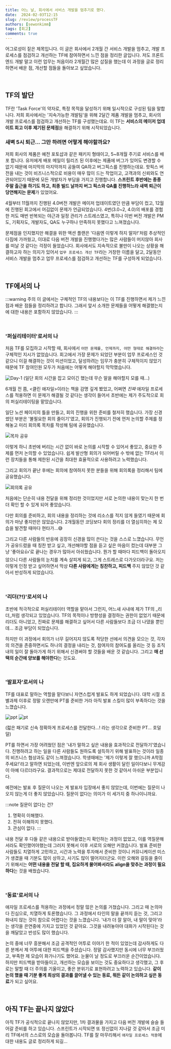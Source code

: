 ```yaml
---
title: 어느 날, 회사에서 서비스 개발을 멈추기로 했다.
date:  2024-02-03T12:15
slug: /review/processTF
authors: [sewonkimm]
tags: [회고]
comments: true
---
```


어그로성이 짙은 제목입니다. 이 글은 회사에서 2개월 간 서비스 개발을 멈추고, 개발 프로세스를 점검하고 개선하는 TF에 참여하면서 느낀 점을 정리한 글입니다. 저도 프론트엔드 개발 말고 이런 업무는 처음이라 2개월간 많은 삽질을 했는데 이 과정을 글로 정리하면서 배운 점, 개선할 점들을 돌아보고 싶었습니다.

<br />

## TF의 발단

TF란 'Task Force'의 약자로, 특정 목적을 달성하기 위해 일시적으로 구성된 팀을 말합니다. 저희 회사에서는 '지속가능한 개발팀'을 위해 2달간 제품 개발을 멈추고, 회사의 개발 프로세스를 점검하고 개선하는 TF를 구성했는데요. 이 TF는 **서비스의 메이저 업데이트 회고 이후 제기된 문제점**을 해결하기 위해 시작되었습니다.


### 새벽 5시 퇴근... 그만 하려면 어떻게 해야할까요?

저희 회사의 제품은 예전 포토샵과 같은 패키지 형태이고, 5~8개월 주기로 서비스를 배포 합니다. 유저에게 배포 메일이 릴리즈 된 이후에는 제품에 버그가 있어도 변경할 수 없기 때문에 마지막의 마지막까지 공들여 QA하고 버그픽스를 진행하는데요. 핫픽스 버전을 내는 것이 비즈니스적으로 비용이 매우 많이 드는 작업이고, 고객과의 신뢰와도 연관되어있기 때문에 모든 개발자가 부담을 가지고 진행합니다. **스프린트 후반에는 종종 주말 출근을 하기도 하고, 최종 빌드 날까지 버그 픽스와 QA를 진행하느라 새벽 퇴근이 당연해지는 문제**가 있었어요.

<!--truncate-->


4월부터 11월까지 진행된 4.0버전 개발은 메이저 업데이트였던 만큼 부담이 컸고, 12월에 진행된 회고에서 어김없이 문제가 언급되었습니다. 4번(3.0~2, 4.0)의 배포를 경험한 저도 매번 반복되는 야근과 일정 관리가 스트레스였고, 특히나 이번 버전 개발은 PM도, 기획자도, 개발자도, QA도 누구하나 만족하지 못했다고 느껴졌습니다.

문제점을 인지했지만 해결을 위한 액션 플랜은 '다음엔 이렇게 하지 말자!'처럼 추상적인 다짐에 가까웠고, 이대로 다음 버전 개발을 진행했다가는 많은 사람들이 머지않아 회사를 떠날 것 같다는 걱정이 들었습니다. 회사에서도 지속적으로 불만이 나오는 상황을 해결하고자 하는 의지가 있어서 `업무 프로세스 개선 TF`라는 거창한 이름을 달고, 2달동안 서비스 개발을 멈추고 업무 프로세스를 점검하고 개선하는 TF를 구성하게 되었습니다.

<br />

## TF에서의 나

:::warning 주의
이 글에서는 구체적인 TF의 내용보다는 이 TF를 진행하면서 제가 느낀 점과 배운 점들을 정리하려고 합니다. 그래서 앞서 소개한 문제들을 어떻게 해결했는지에 대한 내용은 포함하지 않았습니다.
:::

<br />

### '퍼실리테이터'로서의 나

처음 TF를 모집하고 시작할 때, 회사에서 `어떤 문제를, 언제까지, 어떤 형태로 해결하라`는 구체적인 지시가 없었습니다. 회고에서 가장 문제가 되었던 부분이 업무 프로세스인 것 같으니 이걸 해결하는 것이 미션이었고, 달성하려는 임무가 충분히 구체적이지 않았기 때문에 TF 참여인원 모두가 처음에는 어떻게 해야할지 막막했습니다.

![Day-1](./day1.jpg)
(일단 회의 시간을 잡고 모이긴 했는데 무슨 말을 해야할지 모를 때...)

6개월 전 쯤, <클린 애자일>이라는 책을 감명 깊게 봤었고, 어쩌면 _진짜_ 애자일 프로세스를 적용하면 이 문제가 해결될 것 같다는 생각이 들어서 초반에는 제가 주도적으로 회의 퍼실리테이팅을 맡았습니다.

일단 노션 페이지의 틀을 만들고, 회의 진행을 위한 준비를 철저히 했습니다. 가장 신경썼던 부분은 '불필요한 회의 줄이기'였고, 회의가 진행되기 전에 먼저 논의할 주제를 정해놓고 미리 회의록 목차를 작성해 팀에 공유했습니다.

![목차 공유](./indexMessage.png)

이렇게 하니 초반에 버리는 시간 없이 바로 논의를 시작할 수 있어서 좋았고, 중요한 주제를 먼저 논의할 수 있었습니다. 쉽게 발산형 회의가 되어버릴 수 밖에 없는 TF라서 이런 장치들을 통해 제한된 시간을 최대한 효율적으로 사용하려고 노력했습니다.

그리고 회의가 끝난 후에는 회의에 참여하지 못한 분들을 위해 회의록을 정리해서 팀에 공유했습니다.

![회의록 공유](./tldr.png)

처음에는 단순히 내용 전달을 위해 정리한 것이었지만 서로 논의한 내용이 맞는지 한 번 더 확인 할 수 있게 되어 좋았습니다.

다만 회의를 준비하고, 회의 내용을 정리하는 것에 리소스를 적지 않게 들였기 때문에 회의가 마냥 좋지만은 않았습니다. 2개월동안 코딩보다 회의 정리를 더 열심히하는 제 모습을 발견할 때마다 현타가...😅

그리고 다른 사람들의 반응에 굉장히 신경을 많이 쓴다는 것을 스스로 느꼈습니다. 무언가 공유드렸을 때 칭찬 받고 싶고, 개선해야할 점을 듣고 싶은 마음이 컸는데 대부분 그냥 '좋아요👍'로 끝나는 경우가 많아서 아쉬웠습니다. 뭔가 할 때마다 피드백이 돌아오지 않으니 다른 사람들의 눈치를 계속 살피게 되고, 그게 스트레스로 다가오더라구요. 저는 이렇게 인정 받고 싶어하면서 막상 **다른 사람에게는 칭찬하고, 피드백** 주지 않았던 것 같아서 반성하게 되었습니다.

<br />

### '리더(?!)'로서의 나

초반에 적극적으로 퍼실리테이터 역할을 맡아서 그런지, 어느새 사내에 제가 TF의 _리더_처럼 생각되고 있었습니다. TF의 목적이나 방향성을 결정하는 권한이 없었기 때문에 리더도 아니었고, 진짜로 문제를 해결하고 싶어서 다른 사람들보다 조금 더 나댔을 뿐인데... 조금 부담이 되었습니다.

하지만 이 과정에서 회의가 너무 길어지지 않도록 적당한 선에서 의견을 모으는 것, 각자의 의견을 존중하면서도 하나의 결정을 내리는 것, 참여자의 참여도를 올리는 것 등 조직 내의 일이 잘 돌아가게 하기 위해서 신경써야 할 것들을 배운 것 같습니다. 그리고 **매 선택의 순간에 양보를 해야한다**는 것도요.

<br />

### '발표자'로서의 나

TF를 대표로 말하는 역할을 맡다보니 자연스럽게 발표도 하게 되었습니다. 대학 시절 조별과제 이후로 정말 오랜만에 PT를 준비한 거라 아직 발표 스킬이 많이 부족하다는 것을 느꼈습니다.

![ppt](./pt.png)
![pt](./pt2.jpg)

(젋은 패기로 신속 정확하게 프로세스를 전달한다...! 라는 생각으로 준비한 PT... 호덜덜)

PT를 하면서 가장 어려웠던 점은 '내가 말하고 싶은 내용을 효과적으로 전달하기'였습니다. 진행하려고 하는 일을 다른 사람들도 원하도록 설득하기 위해 발표하는 것이라 일종의 비즈니스 협상과도 같이 느껴졌습니다. 학생때에는 '제가 이렇게 잘 했으니까 A학점 주세요!'라고 말하면 되었는데, 이번엔 앞으로의 제 회사 생활이 달린 일이다보니 무게감이 아예 다르더라구요. 결과적으로는 제대로 전달하지 못한 것 같아서 아쉬운 부분입니다.

예전에는 발표 후 질문이 나오는 게 발표자 입장에서 좋지 않았는데, 이번에는 질문이 나오지 않는게 더 좋지 않았습니다. 질문이 없다는 의미가 이 세가지 중 하나이니까요.

:::note 질문이 없다는 건?
1. 명확히 이해했다.
2. 전혀 이해하지 못했다.
3. 관심이 없다.
:::

내용 전달 후 다들 같은 내용으로 받아들였는지 확인하는 과정이 없었고, 이를 역질문해서라도 확인했어야했는데 그러지 못해서 이후 서로의 오해만 커졌습니다. 발표 준비한 사람들도 치열하게 고민하고, 시간과 노력을 투자해서 준비한 것이니 커뮤니케이션 미스가 생겼을 때 기분도 많이 상하고, 사기도 많이 떨어지더군요. 이런 오해와 갈등을 줄이기 위해서는 **어떤 내용을 전달 할 때, 집요하게 물어봐서라도 align을 맞추는 과정이 필요하다**는 것을 배웠습니다.

<br />

### '동료'로서의 나

애자일 프로세스를 적용하는 과정에서 정말 많은 논의를 거쳤습니다. 그리고 매 논의마다 진심으로, 치열하게 토론했습니다. 그 과정에서 타인의 말을 끝까지 듣는 것, 그리고 화내지 않는 것이 참으로 어렵다는 것을 느꼈습니다. '내가 더 잘 알아, 내 말이 맞아'라는 생각을 은연중에 가지고 있었던 것 같아요. 그것을 내려놓아야 대화가 시작된다는 것을 깨달았고 반성도 많이 했습니다.

논의 중에 너무 흥분해서 조금 공격적인 어투로 이야기 한 적이 있었는데 감사하게도 다른 분께서 제 어투에 대한 피드백을 주셨습니다. 정말 감사했지만 동시에 너무 부끄러웠고, 부족한 제 모습이 화가나기도 했어요. 눈물이 날 정도로 부끄러운 순간이었습니다. 하지만 피드백을 받아들이고, 개선하는 모습을 보이는 것도 중요하다고 생각했고, 그 후로는 말할 때 더 주의를 기울이고, 좋은 분위기로 표현하려고 노력하고 있습니다. **같이 논의 했을 때 기분 좋게 최상의 결과를 끌어낼 수 있는 동료, 뭐든 같이 논의하고 싶은 동료**가 되고 싶어요.

<br />

## 아직 TF는 끝나지 않았다

아직 TF가 공식적으로 끝나지 않았지만, 1차 결과물을 가지고 다음 버전 개발에 슬슬 들어갈 준비를 하고 있습니다. 스프린트가 시작되면 또 정신없이 지나갈 것 같아서 조금 미리 TF에서의 스스로의 모습을 돌아봅니다. TF를 잘 마무리해서 `애자일 프로세스 적용`에 대한 내용도 글로 정리하게 되길...
